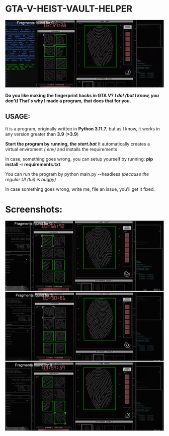 # **GTA-V-HEIST-VAULT-HELPER**

![screenshot](README/Image1.png)

**Do you like making the fingerprint hacks in GTA V?**
**_I do! (but I know, you don't)_ That's why I made a program, that does that for you.**


## **USAGE:**
It is a program, originally written in **Python 3.11.7**, but as I know, it works in any version greater than **3.9** (**>3.9**)

**Start the program by running, the _start.bat_**
It automatically creates a virtual enviroment _(.env)_ and installs the requirements

In case, something goes wrong, you can setup yourself by running:
**pip install -r requirements.txt**

You can run the program by python main.py --headless
    _(because the regular UI (tui) is buggy)_

In case something goes wrong, write me, file an issue, you'll get it fixed.


# **Screenshots:**
![screenshot](README/Image2.png)
![screenshot](README/Image3.png)
![screenshot](README/Image4.png)